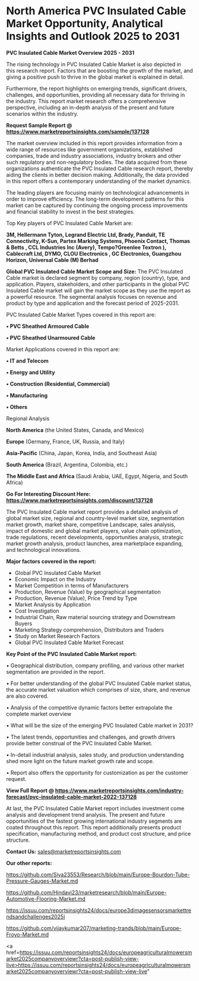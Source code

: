 # North America  PVC Insulated Cable Market Opportunity, Analytical Insights and Outlook 2025 to 2031

<Strong> PVC Insulated Cable Market Overview 2025 - 2031</strong>

The rising technology in PVC Insulated Cable Market is also depicted in this research report. Factors that are boosting the growth of the market, and giving a positive push to thrive in the global market is explained in detail.

Furthermore, the report highlights on emerging trends, significant drivers, challenges, and opportunities, providing all necessary data for thriving in the industry. This report market research offers a comprehensive perspective, including an in-depth analysis of the present and future scenarios within the industry.

<strong>Request Sample Report @ <a href=https://www.marketreportsinsights.com/sample/137128>https://www.marketreportsinsights.com/sample/137128</a></strong>

The market overview included in this report provides information from a wide range of resources like government organizations, established companies, trade and industry associations, industry brokers and other such regulatory and non-regulatory bodies. The data acquired from these organizations authenticate the PVC Insulated Cable research report, thereby aiding the clients in better decision making. Additionally, the data provided in this report offers a contemporary understanding of the market dynamics.

The leading players are focusing mainly on technological advancements in order to improve efficiency. The long-term development patterns for this market can be captured by continuing the ongoing process improvements and financial stability to invest in the best strategies.

Top Key players of PVC Insulated Cable Market are:

<strong>3M, Hellermann Tyton, Legrand Electric Ltd, Brady, Panduit, TE Connectivity, K-Sun, Partex Marking Systems, Phoenix Contact, Thomas & Betts , CCL Industries Inc (Avery), Tempo?Greenlee Textron ), Cablecraft Ltd, DYMO, CLOU Electronics , GC Electronics, Guangzhou Horizon, Universal Cable (M) Berhad</strong>

<strong><b>Global PVC Insulated Cable Market Scope and Size:</b></strong>
The PVC Insulated Cable market is declared segment by company, region (country), type, and application. Players, stakeholders, and other participants in the global PVC Insulated Cable market will gain the market scope as they use the report as a powerful resource. The segmental analysis focuses on revenue and product by type and application and the forecast period of 2025-2031.

PVC Insulated Cable Market Types covered in this report are:

<strong>• PVC Sheathed Armoured Cable

• PVC Sheathed Unarmoured Cable</strong>

Market Applications covered in this report are:

<strong>• IT and Telecom

• Energy and Utility

• Construction (Residential, Commercial)

• Manufacturing

• Others</strong> 

Regional Analysis

<strong>North America</strong> (the United States, Canada, and Mexico)

<strong>Europe</strong> (Germany, France, UK, Russia, and Italy)

<strong>Asia-Pacific</strong> (China, Japan, Korea, India, and Southeast Asia)

<strong>South America</strong> (Brazil, Argentina, Colombia, etc.)

<strong>The Middle East and Africa</strong> (Saudi Arabia, UAE, Egypt, Nigeria, and South Africa)

<strong>Go For Interesting Discount Here: <a href=https://www.marketreportsinsights.com/discount/137128>https://www.marketreportsinsights.com/discount/137128</a></strong>

The PVC Insulated Cable market report provides a detailed analysis of global market size, regional and country-level market size, segmentation market growth, market share, competitive Landscape, sales analysis, impact of domestic and global market players, value chain optimization, trade regulations, recent developments, opportunities analysis, strategic market growth analysis, product launches, area marketplace expanding, and technological innovations.

<strong><b>Major factors covered in the report:</b></strong>
<ul>
  <li>Global PVC Insulated Cable Market </li>
  <li>Economic Impact on the Industry</li>
  <li>Market Competition in terms of Manufacturers</li>
  <li>Production, Revenue (Value) by geographical segmentation</li>
  <li>Production, Revenue (Value), Price Trend by Type</li>
  <li>Market Analysis by Application</li>
  <li>Cost Investigation</li>
  <li>Industrial Chain, Raw material sourcing strategy and Downstream Buyers</li>
  <li>Marketing Strategy comprehension, Distributors and Traders</li>
  <li>Study on Market Research Factors</li>
  <li>Global PVC Insulated Cable Market Forecast</li>
</ul>

<strong><b>Key Point of the PVC Insulated Cable Market report:</b></strong>

• Geographical distribution, company profiling, and various other market segmentation are provided in the report.

• For better understanding of the global PVC Insulated Cable market status, the accurate market valuation which comprises of size, share, and revenue are also covered.

• Analysis of the competitive dynamic factors better extrapolate the complete market overview

• What will be the size of the emerging PVC Insulated Cable market in 2031?

• The latest trends, opportunities and challenges, and growth drivers provide better construal of the PVC Insulated Cable Market.

• In-detail industrial analysis, sales study, and production understanding shed more light on the future market growth rate and scope.

• Report also offers the opportunity for customization as per the customer request.

<strong><b>View Full Report @ <a href=https://www.marketreportsinsights.com/industry-forecast/pvc-insulated-cable-market-2022-137128>https://www.marketreportsinsights.com/industry-forecast/pvc-insulated-cable-market-2022-137128</a></b></strong>


At last, the PVC Insulated Cable Market report includes investment come analysis and development trend analysis. The present and future opportunities of the fastest growing international industry segments are coated throughout this report. This report additionally presents product specification, manufacturing method, and product cost structure, and price structure.

<strong>Contact Us:</strong>
sales@marketreportsinsights.com

<strong>Our other reports:</strong>

<a href=https://github.com/Siya23553/Research/blob/main/Europe-Bourdon-Tube-Pressure-Gauges-Market.md>https://github.com/Siya23553/Research/blob/main/Europe-Bourdon-Tube-Pressure-Gauges-Market.md</a>

<a href=https://github.com/Hindavi23/marketresearch/blob/main/Europe-Automotive-Flooring-Market.md>https://github.com/Hindavi23/marketresearch/blob/main/Europe-Automotive-Flooring-Market.md</a>

<a href=https://issuu.com/reportsinsights24/docs/europe3dimagesensorsmarkettrendsandchallenges2025i>https://issuu.com/reportsinsights24/docs/europe3dimagesensorsmarkettrendsandchallenges2025i</a>

<a href=https://github.com/vijaykumar207/marketing-trands/blob/main/Europe-Froyo-Market.md>https://github.com/vijaykumar207/marketing-trands/blob/main/Europe-Froyo-Market.md</a>

<a href=https://issuu.com/reportsinsights24/docs/europeagriculturalmowersmarket2025companyoverviewr?cta=post-publish-view-live>https://issuu.com/reportsinsights24/docs/europeagriculturalmowersmarket2025companyoverviewr?cta=post-publish-view-live</a>"
